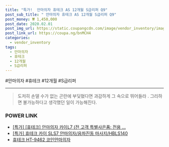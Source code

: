 ```yaml
--- 
title: "특가!  안마의자 휴테크 AS 12개월 S급리퍼 Q9" 
post_sub_title: " 안마의자 휴테크 AS 12개월 S급리퍼 Q9" 
post_money: ₩ 1,450,000 
post_date: 2020.02.01 
post_img_url: https://static.coupangcdn.com/image/vendor_inventory/images/2019/03/19/17/0/ceca79be-b6ea-4a60-b771-1fe50a22a4c4.jpg 
post_link_url: https://coupa.ng/bnMCH4 
categories: 
  - vendor_inventory 
tags: 
  - 안마의자 
  - 휴테크 
  - 12개월 
  - S급리퍼 
--- 
```

  #안마의자 #휴테크 #12개월 #S급리퍼 
<hr> 

> 도저히 손댈 수가 없는 곤란에 부딪혔다면 과감하게 그 속으로 뛰어들라 . 그리하면 불가능하다고 생각했던 일이 가능해진다. 


### POWER LINK

* <a href="https://blog.naver.com/sakai111/221792119417" target="_blank">[특가] [휴테크] 안마의자 카이L7 (전 고객 특별사은품: 전용 ...</a>
* <a href="https://blog.naver.com/santokki14/221792218450" target="_blank">[특가] 휴테크 카이 SLS7 안마의자/음파진동 마사지/HBLS140</a>
* <a href="https://blog.naver.com/santokki14/221784121326" target="_blank">휴테크 HT-9462 코인안마의자</a>
